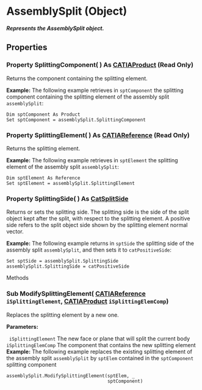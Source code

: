 # AssemblySplit (Object)

**_Represents the AssemblySplit object._**

## Properties

### Property **SplittingComponent**( ) As [CATIAProduct](../ProductStructureInterfaces/interface_Product_11223.md) (Read Only)

Returns the component containing the splitting element.

**Example:**     The following example retrieves in `sptComponent` the splitting component containing the splitting element of the assembly split `assemblySplit`:

```VBScript
Dim sptComponent As Product
Set sptComponent = assemblySplit.SplittingComponent

```

### Property **SplittingElement**( ) As [CATIAReference](../InfInterfaces/interface_Reference_17481.md) (Read Only)

Returns the splitting element.

**Example:**     The following example retrieves in `sptElement` the splitting element of the assembly split `assemblySplit`:

```VBScript
Dim sptElement As Reference
Set sptElement = assemblySplit.SplittingElement

```

### Property **SplittingSide**( ) As [CatSplitSide](../PartInterfaces/enum_CatSplitSide_30158.md)

Returns or sets the splitting side. The splitting side is the side of the split object kept after the split, with respect to the splitting element. A positive side refers to the split object side shown by the splitting element normal vector.

**Example:**     The following example returns in `sptSide` the splitting side of the assembly split `assemblySplit`, and then sets it to `catPositiveSide`:

```VBScript
Set sptSide = assemblySplit.SplittingSide
assemblySplit.SplittingSide = catPositiveSide

```

Methods

### Sub **ModifySplittingElement**( [CATIAReference](../InfInterfaces/interface_Reference_17481.md)  `iSplittingElement`,  [CATIAProduct](../ProductStructureInterfaces/interface_Product_11223.md)  `iSplittingElemComp`)

Replaces the splitting element by a new one.

**Parameters:**

` iSplittingElement`      The new face or plane that will split the current body
` iSplittingElemComp`      The component that contains the new splitting element  **Example:**     The following example replaces the existing splitting element of the assembly split `assemblySplit` by `sptElem` contained in the `sptComponent` splitting component

```VBScript
assemblySplit.ModifySplittingElement(sptElem, _
                                     sptComponent)

```
